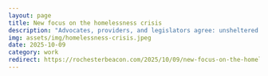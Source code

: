 ```yaml
---
layout: page
title: New focus on the homelessness crisis
description: "Advocates, providers, and legislators agree: unsheltered and chronic homelessness in Rochester and Monroe County are on the rise and must be addressed."
img: assets/img/homelessness-crisis.jpeg
date: 2025-10-09
category: work
redirect: https://rochesterbeacon.com/2025/10/09/new-focus-on-the-homelessness-crisis/
---
```

